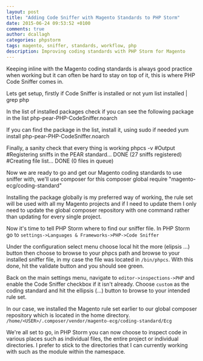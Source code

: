 ```yaml
---
layout: post
title: "Adding Code Sniffer with Magento Standards to PHP Storm"
date: 2015-06-24 09:53:52 +0100
comments: true
author: dcallagh
categories: phpstorm 
tags: magento, sniffer, standards, workflow, php
description: Improving coding standards with PHP Storm for Magento
---
```


Keeping inline with the Magento coding standards is always good practice when working but it can often be hard to
stay on top of it, this is where PHP Code Sniffer comes in.

Lets get setup, firstly if Code Sniffer is installed or not
    yum list installed | grep php

In the list of installed packages check if you can see the following package in the list 
    php-pear-PHP-CodeSniffer.noarch
    
If you can find the package in the list, install it, using sudo if needed
    yum install php-pear-PHP-CodeSniffer.noarch

Finally, a sanity check that every thing is working
    phpcs -v
    #Output
    #Registering sniffs in the PEAR standard... DONE (27 sniffs registered)
    #Creating file list... DONE (0 files in queue)

Now we are ready to go and get our Magento coding standards to use sniffer with, we'll use composer for this
    composer global require "magento-ecg/coding-standard"
    
Installing the package globally is my preferred way of working, the rule set will be used with all my Magento projects
and if I need to update them I only need to update the global composer repository with one command rather than updating
for every single project.

Now it's time to tell PHP Storm where to find our sniffer file.
In PHP Storm go to `settings->Languages & Frameworks->PHP->Code Sniffer`

Under the configuration select menu choose local hit the more (elipsis ...) button then choose to browse to your phpcs
path and browse to your installed sniffer file, in my case the file was located in `/bin/phpcs`.
With this done, hit the validate button and you should see green.

Back on the main settings menu, navigate to `editor->inspections->PHP` and enable the Code Sniffer checkbox if it isn't
already. Choose `custom` as the coding standard and hit the ellipsis (...) button to browse to your intended rule set.

In our case, we installed the Magento rule set earlier to our global composer repository which is located in the
home directory. `/home/<USER>/.composer/vendor/magento-ecg/coding-standard/Ecg`

We're all set to go, in PHP Storm you can now choose to inspect code in various places such as individual files,
the entire project or individual directories. I prefer to stick to the directories that I can currently working with
such as the module within the namespace.
